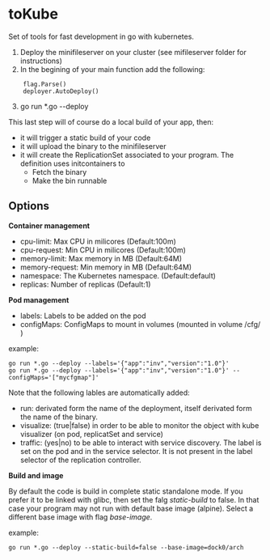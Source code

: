 toKube
======

Set of tools for fast development in go with kubernetes.

1) Deploy the minifileserver on your cluster (see mifileserver folder for instructions)
2) In the begining of your main function add the following:
```
	flag.Parse()
	deployer.AutoDeploy()
``` 
3) go run *.go --deploy

This last step will of course do a local build of your app, then:
* it will trigger a static build of your code
* it will upload the binary to the minifileserver
* it will create the ReplicationSet associated to your program. The definition uses initcontainers to
  * Fetch the binary
  * Make the bin runnable

Options
-------

**Container management**
- cpu-limit: Max CPU in milicores (Default:100m)
-	cpu-request: Min CPU in milicores (Default:100m)
-	memory-limit:  Max memory in MB (Default:64M)
-	memory-request: Min memory in MB (Default:64M)
-	namespace: The Kubernetes namespace. (Default:default)
-	replicas: Number of replicas (Default:1)

**Pod management**
- labels: Labels to be added on the pod
- configMaps: ConfigMaps to mount in volumes  (mounted in volume /cfg/ )

example:
```
go run *.go --deploy --labels='{"app":"inv","version":"1.0"}'
go run *.go --deploy --labels='{"app":"inv","version":"1.0"}' --configMaps='["mycfgmap"]'
```

Note that the following lables are automatically added:
- run: derivated form the name of the deployment, itself derivated form the name of the binary.
- visualize: (true|false) in order to be able to monitor the object with kube visualizer (on pod, replicatSet and service)
- traffic: (yes|no) to be able to interact with service discovery. The label is set on the pod and in the service selector. It is not present in the label selector of the replication controller.

**Build and image**

By default the code is build in complete static standalone mode. If you prefer it to be linked with glibc, then set the falg *static-build* to false.
In that case your program may not run with default base image (alpine). Select a different base image with flag *base-image*.

example:
```
go run *.go --deploy --static-build=false --base-image=dock0/arch
```
